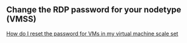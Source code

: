 ## Change the RDP password for your nodetype (VMSS)

[How do I reset the password for VMs in my virtual machine scale set](https://docs.microsoft.com/en-us/azure/virtual-machine-scale-sets/virtual-machine-scale-sets-faq#how-do-i-reset-the-password-for-vms-in-my-virtual-machine-scale-set)
